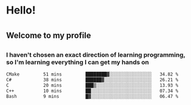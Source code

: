 
<h1>Hello!<h1>
<h2>Welcome to my profile<h2>
<h3>I haven't chosen an exact direction of learning programming, so I'm learning everything I can get my hands on</h3>

<!--START_SECTION:waka-->

```txt
CMake         51 mins         ████████▓░░░░░░░░░░░░░░░░   34.82 %
C#            38 mins         ██████▓░░░░░░░░░░░░░░░░░░   26.21 %
C             20 mins         ███▒░░░░░░░░░░░░░░░░░░░░░   13.93 %
C++           10 mins         ██░░░░░░░░░░░░░░░░░░░░░░░   07.34 %
Bash          9 mins          █▓░░░░░░░░░░░░░░░░░░░░░░░   06.47 %
```

<!--END_SECTION:waka-->
